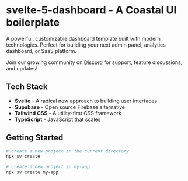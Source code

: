 # svelte-5-dashboard - A Coastal UI boilerplate

A powerful, customizable dashboard template built with modern technologies. Perfect for building your next admin panel, analytics dashboard, or SaaS platform.

Join our growing community on [Discord](https://discord.gg/fB5uJYYD8E) for support, feature discussions, and updates!

## Tech Stack

- **Svelte** - A radical new approach to building user interfaces
- **Supabase** - Open source Firebase alternative
- **Tailwind CSS** - A utility-first CSS framework
- **TypeScript** - JavaScript that scales

## Getting Started

```bash
# create a new project in the current directory
npx sv create

# create a new project in my-app
npx sv create my-app
